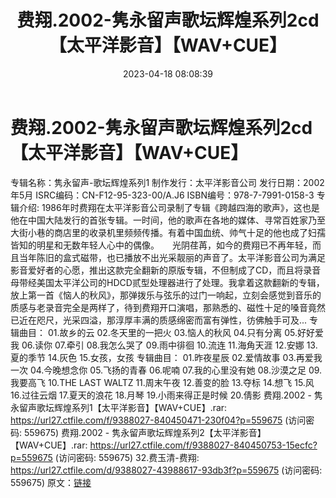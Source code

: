 ﻿---
title: 费翔.2002-隽永留声歌坛辉煌系列2cd【太平洋影音】【WAV+CUE】
date: 2023-04-18 08:08:39
categories: WAV车载音乐、镜像
tags: 华语中文
---
# 费翔.2002-隽永留声歌坛辉煌系列2cd【太平洋影音】【WAV+CUE】

专辑名称：隽永留声-歌坛辉煌系列1
制作发行：太平洋影音公司
发行日期：2002年5月
ISRC编码：CN-F12-95-323-00/A.J6
ISBN编号：978-7-7991-0158-3
专辑介绍:
1986年时费翔在太平洋影音公司录制了专辑《跨越四海的歌声》，这也是他在中国大陆发行的首张专辑。一时间，他的歌声在各地的媒体、寻常百姓家乃至大街小巷的商店里的收录机里频频传播。有着中国血统、帅气十足的他也成了妇孺皆知的明星和无数年轻人心中的偶像。　　光阴荏苒，如今的费翔已不再年轻，而且当年陈旧的盒式磁带，也已播放不出光采靓丽的声音了。太平洋影音公司为满足影音爱好者的心愿，推出这款完全翻新的原版专辑，不但制成了CD，而且将录音母带经美国太平洋公司的HDCD贰型处理器进行了处理。我拿着这款翻新的专辑，放上第一首《恼人的秋风》，那弹拨乐与弦乐的过门一响起，立刻会感觉到音乐的质感与老录音完全是两样了，待到费翔开口演唱，那熟悉的、磁性十足的嗓音竟然已近在咫尺，光采四溢，那淳厚丰满的质感绵密而富有弹性，彷佛触手可及...
专辑曲目：
01.故乡的云
02.冬天里的一把火
03.恼人的秋风
04.只有分离
05.好好爱我
06.读你
07.牵引
08.我怎么哭了
09.雨中徘徊
10.流连
11.海角天涯
12.安娜
13.夏的季节
14.灰色
15.女孩，女孩
专辑曲目：
01.昨夜星辰
02.爱情故事
03.再爱我一次
04.今晚想念你
05.飞扬的青春
06.呢喃
07.我的心里没有她
08.沙漠之足
09.我要高飞
10.THE LAST WALTZ
11.周末午夜
12.善变的脸
13.夺标
14.想飞
15.风
16.过往云烟
17.夏天的浪花
18.月琴
19.小雨来得正是时候
20.倩影
费翔.2002 - 隽永留声歌坛辉煌系列1【太平洋影音】【WAV+CUE】.rar: https://url27.ctfile.com/f/9388027-840450471-230f04?p=559675
(访问密码: 559675)
费翔.2002 - 隽永留声歌坛辉煌系列2【太平洋影音】【WAV+CUE】.rar: https://url27.ctfile.com/f/9388027-840450753-15ecfc?p=559675
(访问密码: 559675)
32.费玉清-费翔: https://url27.ctfile.com/d/9388027-43988617-93db3f?p=559675
(访问密码: 559675)
原文：[链接](https://blog.sina.com.cn/s/blog_1647c7e76010311hk.html)